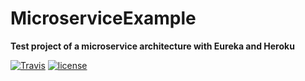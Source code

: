 # MicroserviceExample
<p>
    <strong>Test project of a microservice architecture with Eureka and Heroku</strong>
</p>
<p>
        <a href="https://travis-ci.com/ItsNobu/microservices-example"><img src="https://travis-ci.com/ItsNobu/microservices-example.svg?branch=master" alt="Travis"></a>
    <a href="https://github.com/ItsNobu/microservices-example/blob/master/LICENSE.md"><img src="https://img.shields.io/github/license/ItsNobu/microservices-example.svg?style=flat-square" alt="license"></a>
</p>

